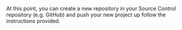 At this point, you can create a new repository in your Source Control repository (e.g. GitHub) and push your new project up follow the instructions provided.
